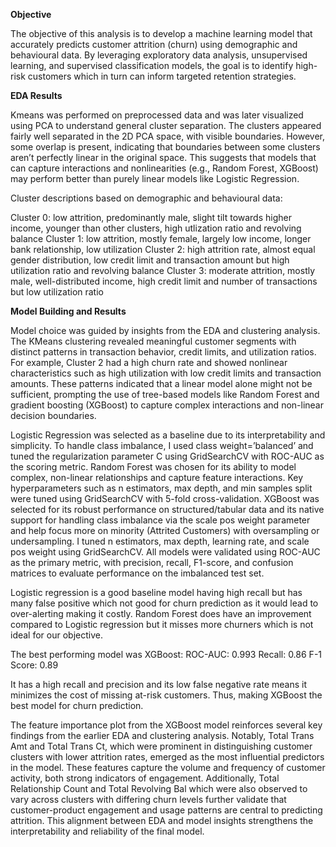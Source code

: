 **Objective**

The objective of this analysis is to develop a machine learning model that accurately predicts customer attrition (churn) using demographic and behavioural data. By leveraging exploratory data analysis, unsupervised learning, and supervised classification models, the goal is to identify high-risk customers which in turn can inform targeted retention strategies.

**EDA Results**

Kmeans was performed on preprocessed data and was later visualized using PCA to understand general cluster separation. The clusters appeared fairly well separated in the 2D PCA space, with visible boundaries. However, some overlap is present, indicating that boundaries between some clusters aren’t perfectly linear in the original space. This suggests that models that can capture interactions and nonlinearities (e.g., Random Forest, XGBoost) may perform better than purely linear models like Logistic Regression.

Cluster descriptions based on demographic and behavioural data:

Cluster 0: low attrition, predominantly male, slight tilt towards higher income, younger than other clusters, high utlization ratio and revolving balance
Cluster 1: low attrition, mostly female, largely low income, longer bank relationship, low utilization
Cluster 2: high attrition rate, almost equal gender distribution, low credit limit and transaction amount but high utilization ratio and revolving balance
Cluster 3: moderate attrition, mostly male, well-distributed income, high credit limit and number of transactions but low utilization ratio

**Model Building and Results**

Model choice was guided by insights from the EDA and clustering analysis. The KMeans clustering revealed meaningful
customer segments with distinct patterns in transaction behavior, credit limits, and utilization ratios. For example,
Cluster 2 had a high churn rate and showed nonlinear characteristics such as high utilization with low credit limits
and transaction amounts. These patterns indicated that a linear model alone might not be sufficient, prompting the
use of tree-based models like Random Forest and gradient boosting (XGBoost) to capture complex interactions and
non-linear decision boundaries.

Logistic Regression was selected as a baseline due to its interpretability and simplicity. To handle class imbalance, I used class weight=’balanced’ and tuned the regularization parameter C using GridSearchCV with ROC-AUC as the scoring metric. Random Forest was chosen for its ability to model complex, non-linear relationships and capture feature interactions. Key hyperparameters such as n estimators, max depth, and min samples split were tuned using GridSearchCV with 5-fold cross-validation. XGBoost was selected for its robust performance on structured/tabular data and its native support for handling class imbalance via the scale pos weight parameter and help focus more on minority (Attrited Customers) with oversampling or undersampling. I tuned n estimators, max depth, learning rate, and scale pos weight using GridSearchCV. All models were validated using ROC-AUC as the primary metric, with precision, recall, F1-score, and confusion matrices to evaluate performance on the imbalanced test set.

Logistic regression is a good baseline model having high recall but has many false positive which not good for churn prediction as it would lead to over-alerting making it costly. Random Forest does have an improvement compared to Logistic regression but it misses more churners which is not ideal for our objective.

The best performing model was XGBoost:
ROC-AUC: 0.993
Recall: 0.86
F-1 Score: 0.89

It has a high recall and precision and its low false negative rate means it minimizes the cost of missing at-risk customers. Thus, making XGBoost the best model for churn prediction.

The feature importance plot from the XGBoost model reinforces several key findings from the earlier EDA and clustering analysis. Notably, Total Trans Amt and Total Trans Ct, which were prominent in distinguishing customer clusters with lower attrition rates, emerged as the most influential predictors in the model. These features capture the volume and frequency of customer activity, both strong indicators of engagement. Additionally, Total Relationship Count and Total Revolving Bal which were also observed to vary across clusters with differing churn levels further validate that customer-product engagement and usage patterns are central to predicting attrition. This alignment between EDA and model insights strengthens the interpretability and reliability of the final model.
